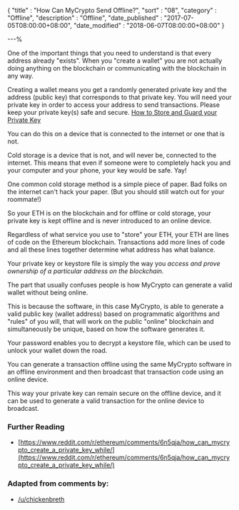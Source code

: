 {
"title"       : "How Can MyCrypto Send Offline?",
"sort"        : "08",
"category"    : "Offline",
"description" : "Offline",
"date_published" : "2017-07-05T08:00:00+08:00",
"date_modified"  : "2018-06-07T08:00:00+08:00"
}

---%


One of the important things that you need to understand is that every address already "exists". When you "create a wallet" you are not actually doing anything on the blockchain or communicating with the blockchain in any way.

Creating a wallet means you get a randomly generated private key and the address (public key) that corresponds to that private key. You will need your private key in order to access your address to send transactions. Please keep your private key(s) safe and secure. [How to Store and Guard your Private Key](https://support.mycrypto.com/security/how-to-securely-store-and-guard-your-private-key.html)

You can do this on a device that is connected to the internet or one that is not.

Cold storage is a device that is not, and will never be, connected to the internet. This means that even if someone were to completely hack you and your computer and your phone, your key would be safe. Yay!

One common cold storage method is a simple piece of paper. Bad folks on the internet can't hack your paper. (But you should still watch out for your roommate!)

So your ETH is on the blockchain and for offline or cold storage, your private key is kept offline and is never introduced to an online device.

Regardless of what service you use to "store" your ETH, your ETH are lines of code on the Ethereum blockchain. Transactions add more lines of code and all these lines together determine what address has what balance.


Your private key or keystore file is simply the way you *access and prove ownership of a particular address on the blockchain.*

The part that usually confuses people is how MyCrypto can generate a valid wallet without being online.

This is because the software, in this case MyCrypto, is able to generate a valid public key (wallet address) based on programmatic algorithms and "rules" of you will, that will work on the public "online" blockchain and simultaneously be unique, based on how the software generates it.

Your password enables you to decrypt a keystore file, which can be used to unlock your wallet down the road.

You can generate a transaction offline using the same MyCrypto software in an offline environment and then broadcast that transaction code using an online device.

This way your private key can remain secure on the offline device, and it can be used to generate a valid transaction for the online device to broadcast.

### Further Reading
- [https://www.reddit.com/r/ethereum/comments/6n5qja/how_can_mycrypto_create_a_private_key_while/](https://www.reddit.com/r/ethereum/comments/6n5qja/how_can_mycrypto_create_a_private_key_while/)


### Adapted from comments by:

* [/u/chickenbreth](https://www.reddit.com/r/ethtrader/comments/6hqycv/how_can_mew_send_coins_offline/)
